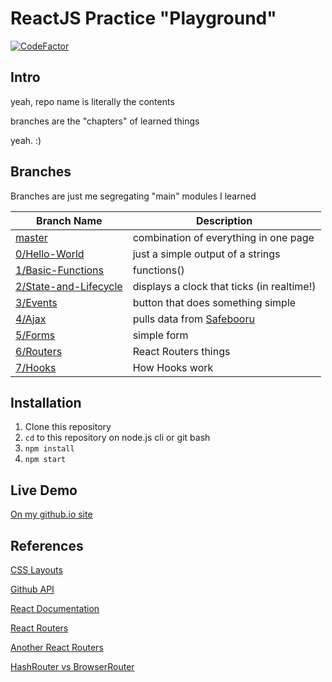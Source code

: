 # ReactJS Practice "Playground"

[![CodeFactor](https://www.codefactor.io/repository/github/glnl/self-learn-reactjs-concepts/badge)](https://www.codefactor.io/repository/github/0x4kgi/self-learn-reactjs-concepts)

## Intro

yeah, repo name is literally the contents

branches are the "chapters" of learned things

yeah. :)

## Branches

Branches are just me segregating "main" modules I learned

| Branch Name | Description |
| --- | --- |
| [master][0] | combination of everything in one page |
| [0/Hello-World][1] | just a simple output of a strings |
| [1/Basic-Functions][2] | functions() |
| [2/State-and-Lifecycle][3] | displays a clock that ticks (in realtime!) |
| [3/Events][4] | button that does something simple |
| [4/Ajax][5] | pulls data from [Safebooru][sfbooru] |
| [5/Forms][6] | simple form |
| [6/Routers][7] | React Routers things |
| [7/Hooks][8] | How Hooks work |

## Installation

1. Clone this repository
2. `cd` to this repository on node.js cli or git bash
3. `npm install`
4. `npm start`

## Live Demo

[On my github.io site](https://glnl.github.io/self-learn-reactjs-concepts/)

## References

[CSS Layouts](https://www.w3schools.com/css/css_website_layout.asp)

[Github API](https://developer.github.com/v3/search/#search-users)

[React Documentation](https://reactjs.org/docs/)

[React Routers](https://reacttraining.com/react-router/web/guides/quick-start)

[Another React Routers](https://flaviocopes.com/react-router/)

[HashRouter vs BrowserRouter](https://stackoverflow.com/questions/51974369/hashrouter-vs-browserrouter)

[sfbooru]: https://safebooru.donmai.us
[0]: https://github.com/glnl/self-learn-reactjs-concepts/tree/master
[1]: https://github.com/glnl/self-learn-reactjs-concepts/tree/0/Hello-World
[2]: https://github.com/glnl/self-learn-reactjs-concepts/tree/1/Basic-Functions
[3]: https://github.com/glnl/self-learn-reactjs-concepts/tree/2/State-and-Lifecycle
[4]: https://github.com/glnl/self-learn-reactjs-concepts/tree/3/Events
[5]: https://github.com/glnl/self-learn-reactjs-concepts/tree/4/Ajax
[6]: https://github.com/glnl/self-learn-reactjs-concepts/tree/5/Forms
[7]: https://github.com/glnl/self-learn-reactjs-concepts/tree/6/Routers
[8]: https://github.com/glnl/self-learn-reactjs-concepts/tree/7/Hooks
